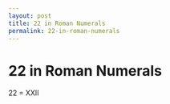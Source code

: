 ```yaml
---
layout: post
title: 22 in Roman Numerals
permalink: 22-in-roman-numerals
---
```


# 22 in Roman Numerals

22 = XXII
